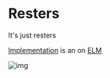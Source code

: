 # Resters

It's just resters

[Implementation](https://github.com/fltk-rs/flemish/tree/main/demos/resters) is an  on [ELM](https://github.com/fltk-rs/flemish)

![img](assets/flresters.gif)
